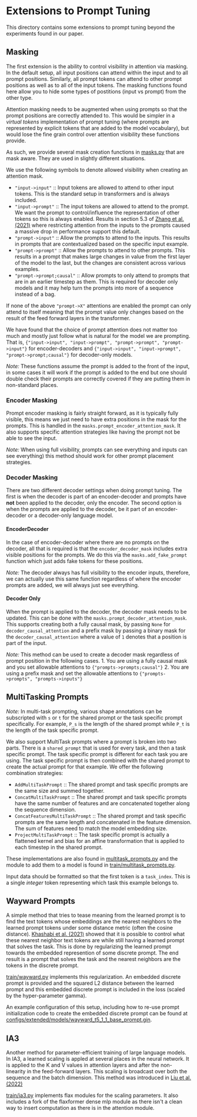 # Extensions to Prompt Tuning

This directory contains some extensions to prompt tuning beyond the experiments
found in our paper.

## Masking

The first extension is the ability to control visibility in attention via
masking. In the default setup, all input positions can attend within the input
and to all prompt positions. Similarly, all prompt tokens can attend to other
prompt positions as well as to all of the input tokens. The masking functions
found here allow you to hide some types of postitions (input vs prompt) from the
other type.

Attention masking needs to be augmented when using prompts so that the prompt
positions are correctly attended to. This would be simpler in a *virtual tokens*
implementation of prompt tuning (where prompts are represented by explicit
tokens that are added to the model vocabulary), but would lose the fine grain
control over attention visibility these functions provide.

As such, we provide several mask creation functions in
[masks.py](https://github.com/google-research/prompt-tuning/tree/main/prompt_tuning/extended/masks.py)
that are mask aware. They are used in slightly different situations.

We use the following symbols to denote allowed visibility when creating an
attention mask.

*   `"input->input"` :: Input tokens are allowed to attend to other input
    tokens. This is the standard setup in transformers and is always included.
*   `"input->prompt"` :: The input tokens are allowed to attend to the prompt.
    We want the prompt to control/influence the representation of other tokens
    so this is always enabled. Results in section 5.3 of
    [Zhang et al. (2021)](https://arxiv.org/abs/2106.10715) where restricting
    attention from the inputs to the prompts caused a massive drop in
    performance support this default.
*   `"prompt->input"` :: Allow the prompts to attend to the inputs. This results
    in prompts that are contextualized based on the specific input example.
*   `"prompt->prompt"` :: Allow the prompts to attend to other prompts. This
    results in a prompt that makes large changes in value from the first layer
    of the model to the last, but the changes are consistent across various
    examples.
*   `"prompt->prompt;causal"` :: Allow prompts to only attend to prompts that
    are in an earlier timestep as them. This is required for decoder only models
    and it may help turn the prompts into more of a sequence instead of a bag.

If none of the above `"prompt->X"` attentions are enabled the prompt can only
attend to itself meaning that the prompt value only changes based on the result
of the feed forward layers in the transformer.

We have found that the choice of prompt attention does not matter too much and
mostly just follow what is natural for the model we are prompting. That is,
`{"input->input", "input->prompt", "prompt->prompt", "prompt->input"}` for
encoder-decoders and `{"input->input", "input->prompt",
"prompt->prompt;causal"}` for decoder-only models.

*Note:* These functions assume the prompt is added to the front of the input, in
some cases it will work if the prompt is added to the end but one should double
check their prompts are correctly covered if they are putting them in
non-standard places.

### Encoder Masking

Prompt encoder masking is fairly straight forward, as it is typically fully
visible, this means we just need to have extra positions in the mask for the
prompts. This is handled in the `masks.prompt_encoder_attention_mask`. It also
supports specific attention strategies like having the prompt not be able to see
the input.

*Note:* When using full visibility, prompts can see everything and inputs can
see everything) this method should work for other prompt placement strategies.

### Decoder Masking

There are two different decoder settings when doing prompt tuning. The first is
when the decoder is part of an encoder-decoder and prompts have **not** been
applied to the decoder, only the encoder. The second option is when the prompts
are applied to the decoder, be it part of an encoder-decoder or a decoder-only
language model.

#### EncoderDecoder

In the case of encoder-decoder where there are no prompts on the decoder, all
that is required is that the `encoder_decoder_mask` includes extra visible
positions for the prompts. We do this via the `masks.add_fake_prompt` function
which just adds fake tokens for these positions.

*Note:* The decoder always has full visibility to the encoder inputs, therefore,
we can actually use this same function regardless of where the encoder prompts
are added, we will always just see everything.

#### Decoder Only

When the prompt is applied to the decoder, the decoder mask needs to be updated.
This can be done with the `masks.prompt_decoder_attention_mask`. This supports
creating both a fully causal mask, by passing `None` for
`decoder_causal_attention` and a prefix mask by passing a binary mask for the
`decoder_causal_attention` where a value of `1` denotes that a position is part
of the input.

*Note:* This method can be used to create a decoder mask regardless of prompt
position in the following cases. 1. You are using a fully causal mask and you
set allowable attentions to `{"prompts->prompts;causal"}` 2. You are using a
prefix mask and set the allowable attentions to `{"prompts->prompts",
"prompts->inputs"}`

## MultiTasking Prompts

*Note:* In multi-task prompting, various shape annotations can be subscripted
with `s` or `t` for the shared prompt or the task specific prompt specifically.
For example, `P_s` is the length of the shared prompt while `P_t` is the length
of the task specific prompt.

We also support MultiTask prompts where a prompt is broken into two parts. There
is a `shared_prompt` that is used for every task, and then a task specific
prompt. The task specific prompt is different for each task you are using. The
task specific prompt is then combined with the shared prompt to create the
actual prompt for that example. We offer the following combination strategies:

*   `AddMultiTaskPrompt` :: The shared prompt and task specific prompts are the
    same size and summed together.
*   `ConcatMultiTaskPrompt` :: The shared prompt and task specific prompts have
    the same number of features and are concatenated together along the sequence
    dimension.
*   `ConcatFeaturesMultiTaskPrompt` :: The shared prompt and task specific
    prompts are the same length and concatenated in the feature dimension. The
    sum of features need to match the model embedding size.
*   `ProjectMultiTaskPrompt` :: The task specific prompt is actually a flattened
    kernel and bias for an affine transformation that is applied to each
    timestep in the shared prompt.

These implementations are also found in
[multitask_prompts.py](https://github.com/google-research/prompt-tuning/tree/main/prompt_tuning/extended/multitask_prompts.py)
and the module to add them to a model is found in
[train/multitask_prompts.py](https://github.com/google-research/prompt-tuning/tree/main/prompt_tuning/extended/train/multitask_prompts.py).

Input data should be formatted so that the first token is a `task_index`. This
is a single *integer* token representing which task this example belongs to.

## Wayward Prompts

A simple method that tries to tease meaning from the learned prompt is to find
the text tokens whose embeddings are the nearest neighbors to the learned prompt
tokens under some distance metric (often the cosine distance).
[Khashabi et al. (2021)](https://arxiv.org/pdf/2112.08348.pdf) showed that it
is possible to control what these nearest neighbor text tokens are while still
having a learned prompt that solves the task. This is done by regularizing the
learned prompt towards the embedded represention of some discrete prompt. The
end result is a prompt that solves the task and the nearest neighbors are the
tokens in the discrete prompt.

[train/wayward.py](https://github.com/google-research/prompt-tuning/tree/main/prompt_tuning/extended/train/wayward.py;l=1)
implements this regularization. An embedded discrete prompt is provided and the
squared L2 distance between the learned prompt and this embedded discrete
prompt is included in the loss (scaled by the hyper-parameter gamma).

An example configuration of this setup, including how to re-use prompt
initialization code to create the embedded discrete prompt can be found at
[configs/extended/models/wayward_t5_1_1_base_prompt.gin](https://github.com/google-research/prompt-tuning/tree/main/prompt_tuning/configs/extended/models/wayward_t5_1_1_base_prompt.gin).

## IA3

Another method for parameter-efficient training of large language models. In
IA3, a learned scaling is appled at several places in the neural network. It is
applied to the K and V values in attention layers and after the non-linearity
in the feed-forward layers. This scaling is broadcast over both the sequence
and the batch dimension. This method was introduced in
[Liu et al. (2022)](https://arxiv.org/abs/2205.05638)

[train/ia3.py](https://github.com/google-research/prompt-tuning/tree/main/prompt_tuning/extended/train/ia3.py)
implements flax modules for the scaling parameters. It also includes a fork of
the flaxformer dense mlp module as there isn't a clean way to insert
computation as there is in the attention module.
